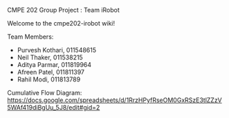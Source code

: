 CMPE 202 Group Project : Team iRobot

Welcome to the cmpe202-irobot wiki!

Team Members:
* Purvesh Kothari, 011548615
* Neil Thaker, 011538215
* Aditya Parmar, 011819964
* Afreen Patel, 011811397
* Rahil Modi, 011813789

Cumulative Flow Diagram: 
https://docs.google.com/spreadsheets/d/1RrzHPyfRseOM0GxRSzE3tlZZzV5WAf419diBgUu_5J8/edit#gid=2 
